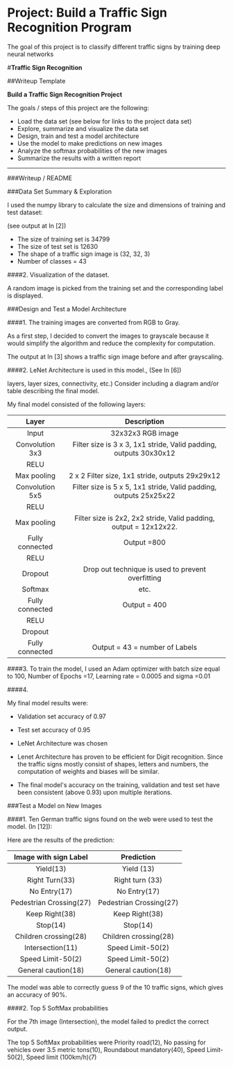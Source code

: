 # Project: Build a Traffic Sign Recognition Program
The goal of this project is to classify different traffic signs by training deep neural networks

#**Traffic Sign Recognition** 

##Writeup Template

**Build a Traffic Sign Recognition Project**

The goals / steps of this project are the following:
* Load the data set (see below for links to the project data set)
* Explore, summarize and visualize the data set
* Design, train and test a model architecture
* Use the model to make predictions on new images
* Analyze the softmax probabilities of the new images
* Summarize the results with a written report

---
###Writeup / README


###Data Set Summary & Exploration 


I used the numpy library to calculate the size and dimensions of training and test dataset: 

(see output at In [2])

* The size of training set is 34799
* The size of test set is 12630
* The shape of a traffic sign image is (32, 32, 3)
* Number of classes = 43


####2. Visualization of the dataset.

A random image is picked from the training set and the corresponding label is displayed. 

###Design and Test a Model Architecture

####1. The training images are converted from RGB to Gray.

As a first step, I decided to convert the images to grayscale because it would simplify the algorithm and reduce the complexity for computation.

The output at In [3] shows a traffic sign image before and after grayscaling.



####2. LeNet Architecture is used in this model., (See In [6])

layers, layer sizes, connectivity, etc.) Consider including a diagram and/or table describing the final model.

My final model consisted of the following layers:

| Layer         		|     Description	        					                         
|:---------------------:|:---------------------------------------------:
| Input         		| 32x32x3 RGB image   							 
| Convolution 3x3     	| Filter size is 3 x 3, 1x1 stride, Valid padding, outputs 30x30x12
| RELU					|												
| Max pooling	      	| 2 x 2 Filter size, 1x1 stride,  outputs 29x29x12 				
| Convolution 5x5	    | Filter size is 5 x 5, 1x1 stride, Valid padding, outputs 25x25x22     									|
| RELU
| Max pooling           | Filter size is 2x2, 2x2 stride, Valid padding, output = 12x12x22.
| Fully connected		| Output =800        									
| RELU                  | 
| Dropout               | Drop out technique is used to prevent overfitting
| Softmax				| etc.        									
| Fully connected		| Output = 400				|												|
| RELU					|													|
| Dropout               |
| Fully connected       | Output = 43 = number of Labels

####3. To train the model, I used an Adam optimizer with batch size equal to 100, Number of Epochs =17, Learning rate = 0.0005 and sigma =0.01

####4. 

My final model results were:

* Validation set accuracy of 0.97
* Test set accuracy of 0.95


* LeNet Architecture was chosen
* Lenet Architecture has proven to be efficient for Digit recognition. 
  Since the traffic signs mostly consist of shapes, letters and numbers, the computation of weights and biases will be similar.
* The final model's accuracy on the training, validation and test set have been consistent (above 0.93) upon multiple iterations.

###Test a Model on New Images

####1. Ten German traffic signs found on the web were used to test the model. (In [12]):

Here are the results of the prediction:

| Image	with sign Label	|         Prediction	        					
|:---------------------:|:---------------------------------------------:| 
| Yield(13)      		        | Yield (13)  									
| Right Turn(33)     			| Right turn (33)										
| No Entry(17)					| No Entry(17)											
| Pedestrian Crossing(27)	    | Pedestrian Crossing(27)				 				
| Keep Right(38)			    | Keep Right(38)
| Stop(14)                      | Stop(14)
| Children crossing(28)         | Children crossing(28)
| Intersection(11)     		    | Speed Limit-50(2)
| Speed Limit-50(2)             | Speed Limit-50(2)
| General caution(18)           | General caution(18)

The model was able to correctly guess 9 of the 10 traffic signs, which gives an accuracy of 90%. 

####2. Top 5 SoftMax probabilities

For the 7th image (Intersection), the model failed to predict the correct output.


The top 5 SoftMax probabilities were Priority road(12), No passing for vehicles over 3.5 metric tons(10), Roundabout mandatory(40),  Speed Limit-50(2), Speed limit (100km/h)(7)



